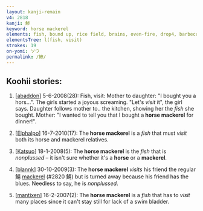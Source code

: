 ```yaml
---
layout: kanji-remain
v4: 2818
kanji: 鯵
keyword: horse mackerel
elements: fish, bound up, rice field, brains, oven-fire, drop4, barbecue, nonplussed, visit, elbow, large, St. Bernard, shape
elementsTree: l(fish, visit)
strokes: 19
on-yomi: ソウ
permalink: /鯵/
---
```


## Koohii stories: 

1) [<a href="http://kanji.koohii.com/profile/abaddon">abaddon</a>] 5-6-2008(28): Fish, visit: Mother to daughter: &quot;I bought you a hors...&quot;. The girls started a joyous screaming. &quot;Let&#039;s <em>visit</em> it&quot;, the girl says. Daughter follows mother to.. the kitchen, showing her the <em>fish</em> she bought. Mother: &quot;I wanted to tell you that I bought a<strong> horse mackerel</strong> for dinner!&quot;.

2) [<a href="http://kanji.koohii.com/profile/Elphalpo">Elphalpo</a>] 16-7-2010(17): The<strong> horse mackerel</strong> is a <em>fish</em> that must <em>visit</em> both its horse and mackerel relatives.

3) [<a href="http://kanji.koohii.com/profile/Katsuo">Katsuo</a>] 18-1-2008(5): The<strong> horse mackerel</strong> is the <em>fish</em> that is <em>nonplussed</em> – it isn&#039;t sure whether it&#039;s a <strong>horse</strong> or a <strong>mackerel</strong>.

4) [<a href="http://kanji.koohii.com/profile/blannk">blannk</a>] 30-10-2009(3): The<strong> horse mackerel</strong> <em>visits</em> his friend the regular 鯖 <a href="../v4/2820.html">mackerel</a> (#2820 鯖) but is turned away because his friend has the blues. Needless to say, he is <em>nonplussed</em>.

5) [<a href="http://kanji.koohii.com/profile/mantixen">mantixen</a>] 16-2-2007(2): The<strong> horse mackerel</strong> is a <em>fish</em> that has to <em>visit</em> many places since it can&#039;t stay still for lack of a swim bladder.

